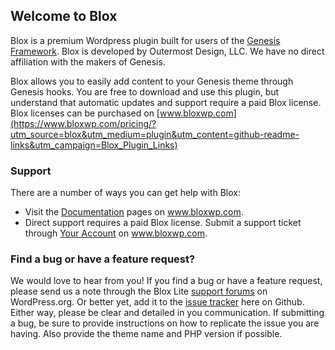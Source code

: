 ## Welcome to Blox

Blox is a premium Wordpress plugin built for users of the [Genesis Framework](http://www.studiopress.com). Blox is developed by Outermost Design, LLC. We have no direct affiliation with the makers of Genesis.

Blox allows you to easily add content to your Genesis theme through Genesis hooks. You are free to download and use this plugin, but understand that automatic updates and support require a paid Blox license. Blox licenses can be purchased on [www.bloxwp.com](https://www.bloxwp.com/pricing/?utm_source=blox&utm_medium=plugin&utm_content=github-readme-links&utm_campaign=Blox_Plugin_Links)

### Support

There are a number of ways you can get help with Blox:

* Visit the [Documentation](https://www.bloxwp.com/documentation/?utm_source=blox&utm_medium=plugin&utm_content=github-readme-links&utm_campaign=Blox_Plugin_Links) pages on www.bloxwp.com.
* Direct support requires a paid Blox license. Submit a support ticket through [Your Account](https://www.bloxwp.com/your-account/?utm_source=blox&utm_medium=plugin&utm_content=github-readme-links&utm_campaign=Blox_Plugin_Links) on www.bloxwp.com. 

### Find a bug or have a feature request?

We would love to hear from you! If you find a bug or have a feature request, please send us a note through the Blox Lite [support forums](https://wordpress.org/support/plugin/blox-lite) on WordPress.org. Or better yet, add it to the [issue tracker](https://github.com/ndiego/blox-lite/issues) here on Github. Either way, please be clear and detailed in you communication. If submitting a bug, be sure to provide instructions on how to replicate the issue you are having. Also provide the theme name and PHP version if possible. 
